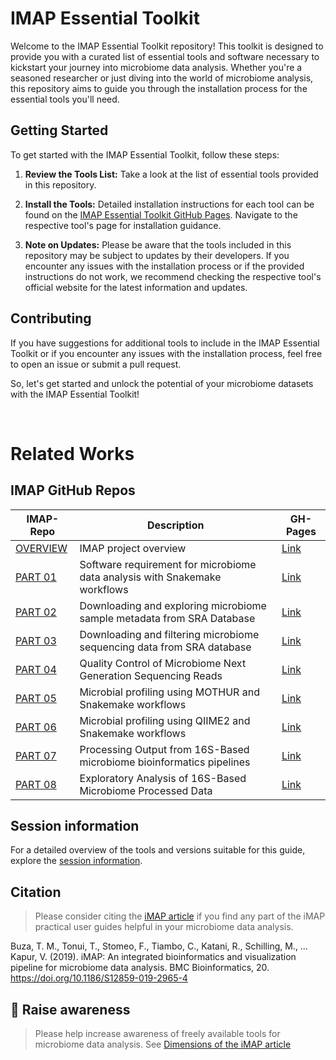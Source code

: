 # IMAP Essential Toolkit

Welcome to the IMAP Essential Toolkit repository! This toolkit is designed to provide you with a curated list of essential tools and software necessary to kickstart your journey into microbiome data analysis. Whether you're a seasoned researcher or just diving into the world of microbiome analysis, this repository aims to guide you through the installation process for the essential tools you'll need.

## Getting Started

To get started with the IMAP Essential Toolkit, follow these steps:

1. **Review the Tools List:** Take a look at the list of essential tools provided in this repository.

2. **Install the Tools:** Detailed installation instructions for each tool can be found on the [IMAP Essential Toolkit GitHub Pages](https://your-username.github.io/imap-essential-toolkit/). Navigate to the respective tool's page for installation guidance.

3. **Note on Updates:** Please be aware that the tools included in this repository may be subject to updates by their developers. If you encounter any issues with the installation process or if the provided instructions do not work, we recommend checking the respective tool's official website for the latest information and updates.

## Contributing

If you have suggestions for additional tools to include in the IMAP Essential Toolkit or if you encounter any issues with the installation process, feel free to open an issue or submit a pull request.

So, let's get started and unlock the potential of your microbiome datasets with the IMAP Essential Toolkit!


<br>

# Related Works
## IMAP GitHub Repos

| IMAP-Repo                                      | Description                                               | GH-Pages                                             |
| ---------------------------------------------- | --------------------------------------------------------- | ----------------------------------------------------- |
| [OVERVIEW](https://github.com/tmbuza/imap-project-overview/) | IMAP project overview                                     | [Link](https://tmbuza.github.io/imap-project-overview/) |
| [PART 01](https://github.com/tmbuza/imap-essential-software/) | Software requirement for microbiome data analysis with Snakemake workflows | [Link](https://tmbuza.github.io/imap-essential-software/) |
| [PART 02](https://github.com/tmbuza/imap-sample-metadata/) | Downloading and exploring microbiome sample metadata from SRA Database | [Link](https://tmbuza.github.io/imap-sample-metadata/) |
| [PART 03](https://github.com/tmbuza/imap-download-sra-reads/) | Downloading and filtering microbiome sequencing data from SRA database | [Link](https://tmbuza.github.io/imap-download-sra-reads/) |
| [PART 04](https://github.com/tmbuza/imap-read-quality-control/) | Quality Control of Microbiome Next Generation Sequencing Reads | [Link](https://tmbuza.github.io/imap-read-quality-control/) |
| [PART 05](https://github.com/tmbuza/imap-bioinformatics-mothur/) | Microbial profiling using MOTHUR and Snakemake workflows | [Link](https://tmbuza.github.io/imap-mothur-bioinformatics/) |
| [PART 06](https://github.com/tmbuza/imap-bioinformatics-qiime2/) | Microbial profiling using QIIME2 and Snakemake workflows | [Link](https://tmbuza.github.io/imap-qiime2-bioinformatics/) |
| [PART 07](https://github.com/tmbuza/imap-data-processing/) | Processing Output from 16S-Based microbiome bioinformatics pipelines | [Link](https://tmbuza.github.io/imap-data-preparation/) |
| [PART 08](https://github.com/tmbuza/imap-exploratory-analysis/) | Exploratory Analysis of 16S-Based Microbiome Processed Data | [Link](https://tmbuza.github.io/imap-data-exploration/) |


## Session information

For a detailed overview of the tools and versions suitable for this guide, explore the [session information](session_info.txt).

## Citation
> Please consider citing the [iMAP article](https://rdcu.be/b5iVj) if you find any part of the iMAP practical user guides helpful in your microbiome data analysis.

Buza, T. M., Tonui, T., Stomeo, F., Tiambo, C., Katani, R., Schilling, M., … Kapur, V. (2019). iMAP: An integrated bioinformatics and visualization pipeline for microbiome data analysis. BMC Bioinformatics, 20. https://doi.org/10.1186/S12859-019-2965-4

## :tada: Raise awareness
> Please help increase awareness of freely available tools for microbiome data analysis.
See [Dimensions of the iMAP article](https://badge.dimensions.ai/details/id/pub.1117740326)
